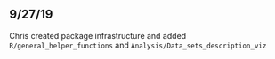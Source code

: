 ## 9/27/19  
Chris created package infrastructure and added `R/general_helper_functions` and `Analysis/Data_sets_description_viz` 